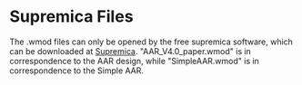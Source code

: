 # Supremica Files
The .wmod files can only be opened by the free supremica software, which can be downloaded at [Supremica](https://supremica.org/ "visit their website"). "AAR_V4.0_paper.wmod" is in correspondence to the AAR design, while "SimpleAAR.wmod" is in correspondence to the Simple AAR.
